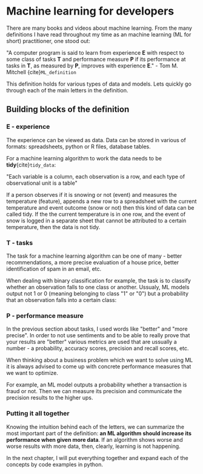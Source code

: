 # Machine learning for developers 

There are many books and videos about machine learning. From the many definitions I have read throughout my time as an machine learning (ML for short) practitioner, one stood out: 

"A computer program is said to learn from experience **E** with respect to some class of tasks **T** and performance measure **P** if its performance at tasks in **T**, as measured by **P**, improves with experience **E**." - Tom M. Mitchell {cite}`ML_definition` 

This definition holds for various types of data and models. Lets quickly go through each of the main letters in the definition.

## Building blocks of the definition 

### E - experience 

The experience can be viewed as data. Data can be stored in various of formats: spreadsheets, python or R files, database tables. 

For a machine learning algorithm to work the data needs to be **tidy**{cite}`tidy_data`: 

"Each variable is a column, each observation is a row, and each type of observational unit is a table" 

If a person observes if it is snowing or not (event) and measures the temperature (feature), appends a new row to a spreadsheet with the current temperature and event outcome (snow or not) then this kind of data can be called tidy. If the the current temperature is in one row, and the event of snow is logged in a separate sheet that cannot be attributed to a certain temperature, then the data is not tidy. 

### T - tasks 

The task for a machine learning algorithm can be one of many - better recommendations, a more precise evaluation of a house price, better identification of spam in an email, etc. 

When dealing with binary classification for example, the task is to classify whether an observation falls to one class or another. Ussualy, ML models output not 1 or 0 (meaning belonging to class "1" or "0") but a probability that an observation falls into a certain class: 

### P - performance measure 

In the previous section about tasks, I used words like "better" and "more precise". In order to not use sentiments and to be able to really prove that your results are "better" various metrics are used that are ussually a number - a probability, accuracy scores, precision and recall scores, etc. 

When thinking about a business problem which we want to solve using ML it is always advised to come up with concrete performance measures that we want to optimize. 

For example, an ML model outputs a probability whether a transaction is fraud or not. Then we can measure its precision and communicate the precision results to the higher ups. 

### Putting it all together 

Knowing the intuition behind each of the letters, we can summarize the most important part of the definition: **an ML algorithm should increase its performance when given more data**. If an algorithm shows worse and worse results with more data, then, clearly, learning is not happening. 

In the next chapter, I will put everything together and expand each of the concepts by code examples in python. 